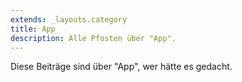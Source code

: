 ```yaml
---
extends: _layouts.category
title: App
description: Alle Pfosten über "App".
---
```

          
Diese Beiträge sind über "App", wer hätte es gedacht.
          